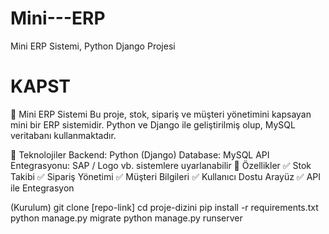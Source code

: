 # Mini---ERP
Mini ERP Sistemi, Python Django Projesi
# KAPST

🏢 Mini ERP Sistemi
Bu proje, stok, sipariş ve müşteri yönetimini kapsayan mini bir ERP sistemidir. Python ve Django ile geliştirilmiş olup, MySQL veritabanı kullanmaktadır.

🚀 Teknolojiler
Backend: Python (Django)
Database: MySQL
API Entegrasyonu: SAP / Logo vb. sistemlere uyarlanabilir
📌 Özellikler
✅ Stok Takibi
✅ Sipariş Yönetimi
✅ Müşteri Bilgileri
✅ Kullanıcı Dostu Arayüz
✅ API ile Entegrasyon


(Kurulum)
git clone [repo-link]
cd proje-dizini
pip install -r requirements.txt
python manage.py migrate
python manage.py runserver
